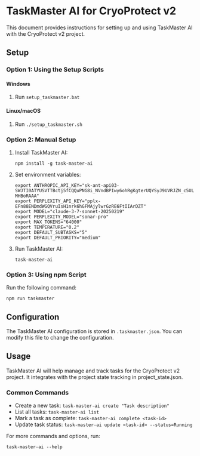 # TaskMaster AI for CryoProtect v2

This document provides instructions for setting up and using TaskMaster AI with the CryoProtect v2 project.

## Setup

### Option 1: Using the Setup Scripts

#### Windows
1. Run `setup_taskmaster.bat`

#### Linux/macOS
1. Run `./setup_taskmaster.sh`

### Option 2: Manual Setup

1. Install TaskMaster AI:
   ```
   npm install -g task-master-ai
   ```

2. Set environment variables:
   ```
   export ANTHROPIC_API_KEY="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"
   export PERPLEXITY_API_KEY="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"
   export MODEL="claude-3-7-sonnet-20250219"
   export PERPLEXITY_MODEL="sonar-pro"
   export MAX_TOKENS="64000"
   export TEMPERATURE="0.2"
   export DEFAULT_SUBTASKS="5"
   export DEFAULT_PRIORITY="medium"
   ```

3. Run TaskMaster AI:
   ```
   task-master-ai
   ```

### Option 3: Using npm Script

Run the following command:
```
npm run taskmaster
```

## Configuration

The TaskMaster AI configuration is stored in `.taskmaster.json`. You can modify this file to change the configuration.

## Usage

TaskMaster AI will help manage and track tasks for the CryoProtect v2 project. It integrates with the project state tracking in project_state.json.

### Common Commands

- Create a new task: `task-master-ai create "Task description"`
- List all tasks: `task-master-ai list`
- Mark a task as complete: `task-master-ai complete <task-id>`
- Update task status: `task-master-ai update <task-id> --status=Running`

For more commands and options, run:
```
task-master-ai --help
```